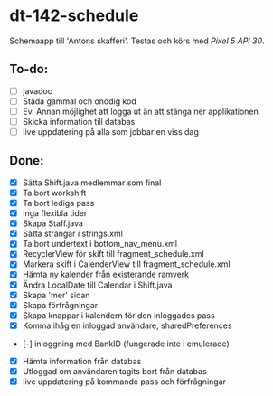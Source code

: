 # dt-142-schedule
Schemaapp till 'Antons skafferi'. Testas och körs med *Pixel 5 API 30*.
## To-do:
- [ ] javadoc
- [ ] Städa gammal och onödig kod
- [ ] Ev. Annan möjlighet att logga ut än att stänga ner applikationen
- [ ] Skicka information till databas
- [ ] live uppdatering på alla som jobbar en viss dag

## Done:
- [x] Sätta Shift.java medlemmar som final
- [x] Ta bort workshift
- [x] Ta bort lediga pass
- [x] inga flexibla tider
- [x] Skapa Staff.java
- [x] Sätta strängar i strings.xml
- [x] Ta bort undertext i bottom\_nav\_menu.xml
- [x] RecyclerView för skift till fragment\_schedule.xml
- [x] Markera skift i CalenderView till fragment\_schedule.xml
- [x] Hämta ny kalender från existerande ramverk
- [x] Ändra LocalDate till Calendar i Shift.java
- [x] Skapa 'mer' sidan
- [x] Skapa förfrågningar
- [x] Skapa knappar i kalendern för den inloggades pass
- [x] Komma ihåg en inloggad användare, sharedPreferences
- [-] inloggning med BankID (fungerade inte i emulerade)
- [x] Hämta information från databas
- [x] Utloggad om användaren tagits bort från databas
- [x] live uppdatering på kommande pass och förfrågningar
